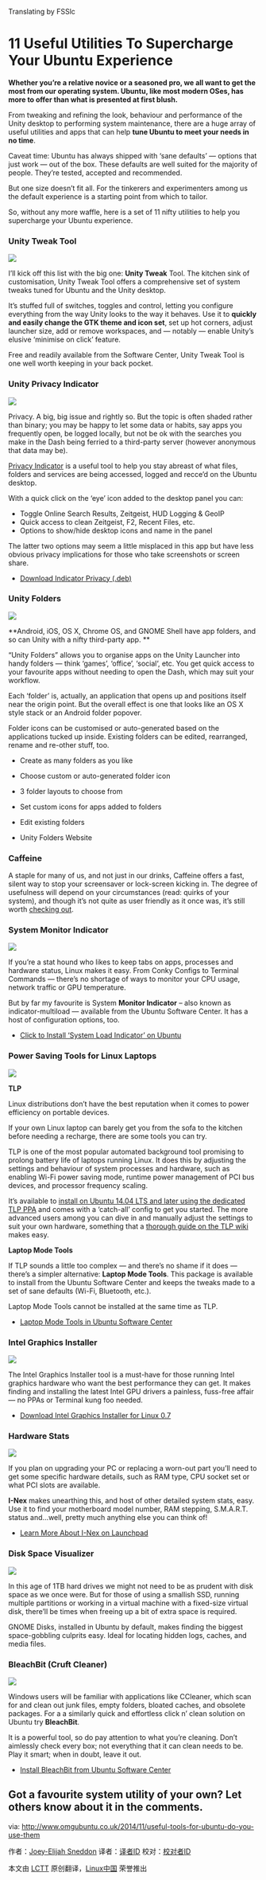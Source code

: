 Translating by FSSlc

11 Useful Utilities To Supercharge Your Ubuntu Experience
================================================================================
**Whether you’re a relative novice or a seasoned pro, we all want to get the most from our operating system. Ubuntu, like most modern OSes, has more to offer than what is presented at first blush.**

From tweaking and refining the look, behaviour and performance of the Unity desktop to performing system maintenance, there are a huge array of useful utilities and apps that can help **tune Ubuntu to meet your needs in no time**.

Caveat time: Ubuntu has always shipped with ‘sane defaults’ — options that just work — out of the box. These defaults are well suited for the majority of people. They’re tested, accepted and recommended.

But one size doesn’t fit all. For the tinkerers and experimenters among us the default experience is a starting point from which to tailor.

So, without any more waffle, here is a set of 11 nifty utilities to help you supercharge your Ubuntu experience.

### Unity Tweak Tool ###

![](http://www.omgubuntu.co.uk/wp-content/uploads/2014/11/unity-tweak-tool.jpg)

I’ll kick off this list with the big one: **Unity Tweak** Tool. The kitchen sink of customisation, Unity Tweak Tool offers a comprehensive set of system tweaks tuned for Ubuntu and the Unity desktop.

It’s stuffed full of switches, toggles and control, letting you configure everything from the way Unity looks to the way it behaves. Use it to **quickly and easily change the GTK theme and icon set**, set up hot corners, adjust launcher size, add or remove workspaces, and — notably —  enable Unity’s elusive ‘minimise on click’ feature.

Free and readily available from the Software Center, Unity Tweak Tool is one well worth keeping in your back pocket.

### Unity Privacy Indicator ###

![](http://www.omgubuntu.co.uk/wp-content/uploads/2014/11/indicator-privacy-in-ubuntu.jpg)

Privacy. A big, big issue and rightly so. But the topic is often shaded rather than binary; you may be happy to let some data or habits, say apps you frequently open, be logged locally, but not be ok with the searches you make in the Dash being ferried to a third-party server (however anonymous that data may be).

[Privacy Indicator][1] is a useful tool to help you stay abreast of what files, folders and services are being accessed, logged and recce’d on the Ubuntu desktop.

With a quick click on the ‘eye’ icon added to the desktop panel you can:

- Toggle Online Search Results, Zeitgeist, HUD Logging & GeoIP
- Quick access to clean Zeitgeist, F2, Recent Files, etc.
- Options to show/hide desktop icons and name in the panel

The latter two options may seem a little misplaced in this app but have less obvious privacy implications for those who take screenshots or screen share.

- [Download Indicator Privacy (.deb)][2]

### Unity Folders ###

![](http://www.omgubuntu.co.uk/wp-content/uploads/2014/09/unity-folders.jpg)

**Android, iOS, OS X, Chrome OS, and GNOME Shell have app folders, and so can Unity with a nifty third-party app. **

“Unity Folders” allows you to organise apps on the Unity Launcher into handy folders — think ‘games’, ‘office’, ‘social‘, etc. You get quick access to your favourite apps without needing to open the Dash, which may suit your workflow.

Each ‘folder’ is, actually, an application that opens up and positions itself near the origin point. But the overall effect is one that looks like an OS X style stack or an Android folder popover.

Folder icons can be customised or auto-generated based on the applications tucked up inside. Existing folders can be edited, rearranged, rename and re-other stuff, too.

- Create as many folders as you like
- Choose custom or auto-generated folder icon
- 3 folder layouts to choose from
- Set custom icons for apps added to folders
- Edit existing folders

- Unity Folders Website

### Caffeine ###

A staple for many of us, and not just in our drinks, Caffeine offers a fast, silent way to stop your screensaver or lock-screen kicking in. The degree of usefulness will depend on your circumstances (read: quirks of your system), and though it’s not quite as user friendly as it once was, it’s still worth [checking out][3].

### System Monitor Indicator ###

![](http://www.omgubuntu.co.uk/wp-content/uploads/2014/11/multiload-indicator-in-ubuntu.jpg)

If you’re a stat hound who likes to keep tabs on apps, processes and hardware status, Linux makes it easy. From Conky Configs to Terminal Commands — there’s no shortage of ways to monitor your CPU usage, network traffic or GPU temperature.

But by far my favourite is System **Monitor Indicator** – also known as indicator-multiload — available from the Ubuntu Software Center. It has a host of configuration options, too.

- [Click to Install ‘System Load Indicator’ on Ubuntu][4]

### Power Saving Tools for Linux Laptops ###

![](http://www.omgubuntu.co.uk/wp-content/uploads/2012/08/front.jpg)

**TLP**

Linux distributions don’t have the best reputation when it comes to power efficiency on portable devices.

If your own Linux laptop can barely get you from the sofa to the kitchen before needing a recharge, there are some tools you can try.

TLP is one of the most popular automated background tool promising to prolong battery life of laptops running Linux. It does this by adjusting the settings and behaviour of system processes and hardware, such as enabling Wi-Fi power saving mode, runtime power management of PCI bus devices, and processor frequency scaling.

It’s available to [install on Ubuntu 14.04 LTS and later using the dedicated TLP PPA][5] and comes with a ‘catch-all’ config to get you started. The more advanced users among you can dive in and manually adjust the settings to suit your own hardware, something that a [thorough guide on the TLP wiki][6] makes easy.

**Laptop Mode Tools**

If TLP sounds a little too complex — and there’s no shame if it does — there’s a simpler alternative: **Laptop Mode Tools**. This package is available to install from the Ubuntu Software Center and keeps the tweaks made to a set of sane defaults (Wi-Fi, Bluetooth, etc.).

Laptop Mode Tools cannot be installed at the same time as TLP.

- [Laptop Mode Tools in Ubuntu Software Center][7]

### Intel Graphics Installer ###

![](http://www.omgubuntu.co.uk/wp-content/uploads/2013/04/intelgraphicsdriverinstaller.png)

The Intel Graphics Installer tool is a must-have for those running Intel graphics hardware who want the best performance they can get. It makes finding and installing the latest Intel GPU drivers a painless, fuss-free affair — no PPAs or Terminal kung foo needed.

- [Download Intel Graphics Installer for Linux 0.7][8]

### Hardware Stats ###

![](http://www.omgubuntu.co.uk/wp-content/uploads/2014/02/Screen-Shot-2014-02-10-at-21.05.37.png)

If you plan on upgrading your PC or replacing a worn-out part you’ll need to get some specific hardware details, such as RAM type, CPU socket set or what PCI slots are available.

**I-Nex** makes unearthing this, and host of other detailed system stats, easy.  Use it to find your motherboard model number, RAM stepping, S.M.A.R.T. status and…well, pretty much anything else you can think of!

- [Learn More About I-Nex on Launchpad][9]

### Disk Space Visualizer ###

![](http://www.omgubuntu.co.uk/wp-content/uploads/2014/11/disk-usage-visualizer-for-ubuntu.jpg)

In this age of 1TB hard drives we might not need to be as prudent with disk space as we once were. But for those of using a smallish SSD, running multiple partitions or working in a virtual machine with a fixed-size virtual disk, there’ll be times when freeing up a bit of extra space is required.

GNOME Disks, installed in Ubuntu by default, makes finding the biggest space-gobbling culprits easy. Ideal for locating hidden logs, caches, and media files.

### BleachBit (Cruft Cleaner) ###

![](http://www.omgubuntu.co.uk/wp-content/uploads/2014/11/bleachbit.jpg)

Windows users will be familiar with applications like CCleaner, which scan for and clean out junk files, empty folders, bloated caches, and obsolete packages. For a a similarly quick and effortless click n’ clean solution on Ubuntu try **BleachBit**.

It is a powerful tool, so do pay attention to what you’re cleaning. Don’t aimlessly check every box; not everything that it can clean needs to be. Play it smart; when in doubt, leave it out.

- [Install BleachBit from Ubuntu Software Center][10]

Got a favourite system utility of your own? Let others know about it in the comments. 
--------------------------------------------------------------------------------

via: http://www.omgubuntu.co.uk/2014/11/useful-tools-for-ubuntu-do-you-use-them

作者：[Joey-Elijah Sneddon][a]
译者：[译者ID](https://github.com/译者ID)
校对：[校对者ID](https://github.com/校对者ID)

本文由 [LCTT](https://github.com/LCTT/TranslateProject) 原创翻译，[Linux中国](http://linux.cn/) 荣誉推出

[a]:https://plus.google.com/117485690627814051450/?rel=author
[1]:http://www.florian-diesch.de/software/indicator-privacy/index.html
[2]:http://www.florian-diesch.de/software/indicator-privacy/dist/indicator-privacy_0.04-1_all.deb
[3]:http://www.omgubuntu.co.uk/2014/05/stop-ubuntu-sleeping-caffeine
[4]:apt://indicator-mulitload
[5]:https://launchpad.net/~linrunner/+archive/ubuntu/tlp/+packages
[6]:http://linrunner.de/en/tlp/docs/tlp-configuration.html
[7]:https://apps.ubuntu.com/cat/applications/laptop-mode-tools/
[8]:https://01.org/linuxgraphics/downloads/2014/intelr-graphics-installer-linux-1.0.7
[9]:https://launchpad.net/i-nex
[10]:https://apps.ubuntu.com/cat/applications/bleachbit/
